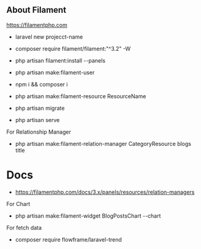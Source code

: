 ## About Filament

 https://filamentphp.com

- laravel new projecct-name
- composer require filament/filament:"^3.2" -W
- php artisan filament:install --panels
- php artisan make:filament-user
- npm i && composer i
- php artisan make:filament-resource ResourceName

- php artisan migrate
- php artisan serve

For Relationship Manager
- php artisan make:filament-relation-manager CategoryResource blogs title
# Docs
- https://filamentphp.com/docs/3.x/panels/resources/relation-managers

For Chart

- php artisan make:filament-widget BlogPostsChart --chart

For fetch data
- composer require flowframe/laravel-trend
